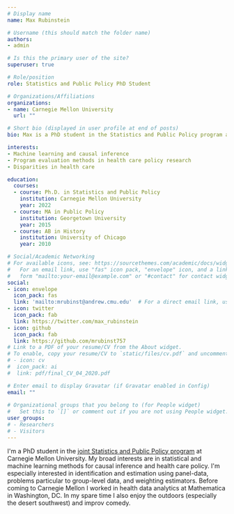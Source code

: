 ```yaml
---
# Display name
name: Max Rubinstein

# Username (this should match the folder name)
authors:
- admin

# Is this the primary user of the site?
superuser: true

# Role/position
role: Statistics and Public Policy PhD Student

# Organizations/Affiliations
organizations:
- name: Carnegie Mellon University 
  url: ""

# Short bio (displayed in user profile at end of posts)
bio: Max is a PhD student in the Statistics and Public Policy program at Carnegie Mellon University. 

interests:
- Machine learning and causal inference 
- Program evaluation methods in health care policy research
- Disparities in health care 

education:
  courses:
  - course: Ph.D. in Statistics and Public Policy
    institution: Carnegie Mellon University
    year: 2022
  - course: MA in Public Policy
    institution: Georgetown University
    year: 2015
  - course: AB in History
    institution: University of Chicago
    year: 2010

# Social/Academic Networking
# For available icons, see: https://sourcethemes.com/academic/docs/widgets/#icons
#   For an email link, use "fas" icon pack, "envelope" icon, and a link in the
#   form "mailto:your-email@example.com" or "#contact" for contact widget.
social:
- icon: envelope
  icon_pack: fas
  link: 'mailto:mrubinst@andrew.cmu.edu'  # For a direct email link, use "mailto:test@example.org".
- icon: twitter
  icon_pack: fab
  link: https://twitter.com/max_rubinstein
- icon: github
  icon_pack: fab
  link: https://github.com/mrubinst757
# Link to a PDF of your resume/CV from the About widget.
# To enable, copy your resume/CV to `static/files/cv.pdf` and uncomment the lines below.  
# - icon: cv
#  icon_pack: ai
#  link: pdf/final_CV_04_2020.pdf

# Enter email to display Gravatar (if Gravatar enabled in Config)
email: ""
  
# Organizational groups that you belong to (for People widget)
#   Set this to `[]` or comment out if you are not using People widget.  
user_groups: 
# - Researchers
# - Visitors
---
```


I'm a PhD student in the [joint Statistics and Public Policy program](http://www.stat.cmu.edu/phd/statheinz) at Carnegie Mellon University. My broad interests are in statistical and machine learning methods for causal inference and health care policy. I'm especially interested in identification and estimation using panel-data, problems particular to group-level data, and weighting estimators. Before coming to Carnegie Mellon I worked in health data analytics at Mathematica in Washington, DC. In my spare time I also enjoy the outdoors (especially the desert southwest) and improv comedy.
